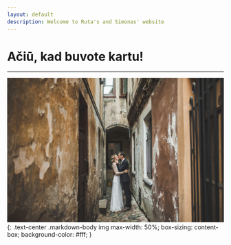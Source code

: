 ```yaml
---
layout: default
description: Welcome to Ruta's and Simonas' website
---
```

# [](#header-1) Ačiū, kad buvote kartu!
---

![Ruta & Simonas](/Simonas&Ruta_Wedding.jpg)
{: .text-center .markdown-body img max-width: 50%; box-sizing: content-box; background-color: #fff; }
